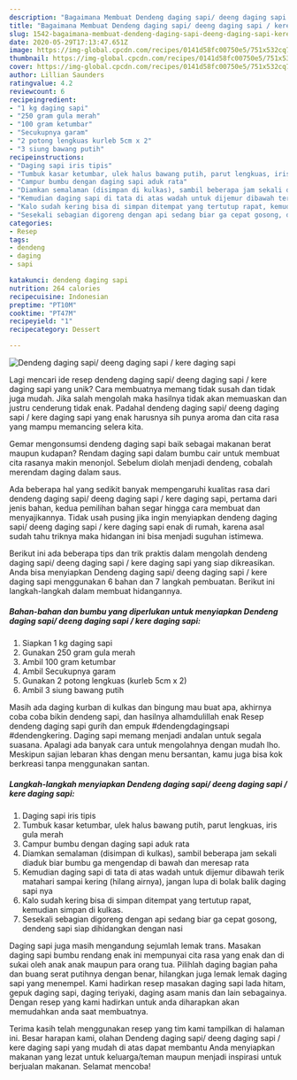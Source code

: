 ```yaml
---
description: "Bagaimana Membuat Dendeng daging sapi/ deeng daging sapi / kere daging sapi Anti Gagal"
title: "Bagaimana Membuat Dendeng daging sapi/ deeng daging sapi / kere daging sapi Anti Gagal"
slug: 1542-bagaimana-membuat-dendeng-daging-sapi-deeng-daging-sapi-kere-daging-sapi-anti-gagal
date: 2020-05-29T17:13:47.651Z
image: https://img-global.cpcdn.com/recipes/0141d58fc00750e5/751x532cq70/dendeng-daging-sapi-deeng-daging-sapi-kere-daging-sapi-foto-resep-utama.jpg
thumbnail: https://img-global.cpcdn.com/recipes/0141d58fc00750e5/751x532cq70/dendeng-daging-sapi-deeng-daging-sapi-kere-daging-sapi-foto-resep-utama.jpg
cover: https://img-global.cpcdn.com/recipes/0141d58fc00750e5/751x532cq70/dendeng-daging-sapi-deeng-daging-sapi-kere-daging-sapi-foto-resep-utama.jpg
author: Lillian Saunders
ratingvalue: 4.2
reviewcount: 6
recipeingredient:
- "1 kg daging sapi"
- "250 gram gula merah"
- "100 gram ketumbar"
- "Secukupnya garam"
- "2 potong lengkuas kurleb 5cm x 2"
- "3 siung bawang putih"
recipeinstructions:
- "Daging sapi iris tipis"
- "Tumbuk kasar ketumbar, ulek halus bawang putih, parut lengkuas, iris gula merah"
- "Campur bumbu dengan daging sapi aduk rata"
- "Diamkan semalaman (disimpan di kulkas), sambil beberapa jam sekali diaduk biar bumbu ga mengendap di bawah dan meresap rata"
- "Kemudian daging sapi di tata di atas wadah untuk dijemur dibawah terik matahari sampai kering (hilang airnya), jangan lupa di bolak balik daging sapi nya"
- "Kalo sudah kering bisa di simpan ditempat yang tertutup rapat, kemudian simpan di kulkas."
- "Sesekali sebagian digoreng dengan api sedang biar ga cepat gosong, dendeng sapi siap dihidangkan dengan nasi"
categories:
- Resep
tags:
- dendeng
- daging
- sapi

katakunci: dendeng daging sapi 
nutrition: 264 calories
recipecuisine: Indonesian
preptime: "PT10M"
cooktime: "PT47M"
recipeyield: "1"
recipecategory: Dessert

---
```



![Dendeng daging sapi/ deeng daging sapi / kere daging sapi](https://img-global.cpcdn.com/recipes/0141d58fc00750e5/751x532cq70/dendeng-daging-sapi-deeng-daging-sapi-kere-daging-sapi-foto-resep-utama.jpg)

Lagi mencari ide resep dendeng daging sapi/ deeng daging sapi / kere daging sapi yang unik? Cara membuatnya memang tidak susah dan tidak juga mudah. Jika salah mengolah maka hasilnya tidak akan memuaskan dan justru cenderung tidak enak. Padahal dendeng daging sapi/ deeng daging sapi / kere daging sapi yang enak harusnya sih punya aroma dan cita rasa yang mampu memancing selera kita.

Gemar mengonsumsi dendeng daging sapi baik sebagai makanan berat maupun kudapan? Rendam daging sapi dalam bumbu cair untuk membuat cita rasanya makin menonjol. Sebelum diolah menjadi dendeng, cobalah merendam daging dalam saus.

Ada beberapa hal yang sedikit banyak mempengaruhi kualitas rasa dari dendeng daging sapi/ deeng daging sapi / kere daging sapi, pertama dari jenis bahan, kedua pemilihan bahan segar hingga cara membuat dan menyajikannya. Tidak usah pusing jika ingin menyiapkan dendeng daging sapi/ deeng daging sapi / kere daging sapi enak di rumah, karena asal sudah tahu triknya maka hidangan ini bisa menjadi suguhan istimewa.


Berikut ini ada beberapa tips dan trik praktis dalam mengolah dendeng daging sapi/ deeng daging sapi / kere daging sapi yang siap dikreasikan. Anda bisa menyiapkan Dendeng daging sapi/ deeng daging sapi / kere daging sapi menggunakan 6 bahan dan 7 langkah pembuatan. Berikut ini langkah-langkah dalam membuat hidangannya.

<!--inarticleads1-->

##### Bahan-bahan dan bumbu yang diperlukan untuk menyiapkan Dendeng daging sapi/ deeng daging sapi / kere daging sapi:

1. Siapkan 1 kg daging sapi
1. Gunakan 250 gram gula merah
1. Ambil 100 gram ketumbar
1. Ambil Secukupnya garam
1. Gunakan 2 potong lengkuas (kurleb 5cm x 2)
1. Ambil 3 siung bawang putih


Masih ada daging kurban di kulkas dan bingung mau buat apa, akhirnya coba coba bikin dendeng sapi, dan hasilnya alhamdulillah enak  Resep dendeng daging sapi gurih dan empuk #dendengdagingsapi #dendengkering. Daging sapi memang menjadi andalan untuk segala suasana. Apalagi ada banyak cara untuk mengolahnya dengan mudah lho. Meskipun sajian lebaran khas dengan menu bersantan, kamu juga bisa kok berkreasi tanpa menggunakan santan. 

<!--inarticleads2-->

##### Langkah-langkah menyiapkan Dendeng daging sapi/ deeng daging sapi / kere daging sapi:

1. Daging sapi iris tipis
1. Tumbuk kasar ketumbar, ulek halus bawang putih, parut lengkuas, iris gula merah
1. Campur bumbu dengan daging sapi aduk rata
1. Diamkan semalaman (disimpan di kulkas), sambil beberapa jam sekali diaduk biar bumbu ga mengendap di bawah dan meresap rata
1. Kemudian daging sapi di tata di atas wadah untuk dijemur dibawah terik matahari sampai kering (hilang airnya), jangan lupa di bolak balik daging sapi nya
1. Kalo sudah kering bisa di simpan ditempat yang tertutup rapat, kemudian simpan di kulkas.
1. Sesekali sebagian digoreng dengan api sedang biar ga cepat gosong, dendeng sapi siap dihidangkan dengan nasi


Daging sapi juga masih mengandung sejumlah lemak trans. Masakan daging sapi bumbu rendang enak ini mempunyai cita rasa yang enak dan di sukai oleh anak anak maupun para orang tua. Pilihlah daging bagian paha dan buang serat putihnya dengan benar, hilangkan juga lemak lemak daging sapi yang menempel. Kami hadirkan resep masakan daging sapi lada hitam, gepuk daging sapi, daging teriyaki, daging asam manis dan lain sebagainya. Dengan resep yang kami hadirkan untuk anda diharapkan akan memudahkan anda saat membuatnya. 

Terima kasih telah menggunakan resep yang tim kami tampilkan di halaman ini. Besar harapan kami, olahan Dendeng daging sapi/ deeng daging sapi / kere daging sapi yang mudah di atas dapat membantu Anda menyiapkan makanan yang lezat untuk keluarga/teman maupun menjadi inspirasi untuk berjualan makanan. Selamat mencoba!
